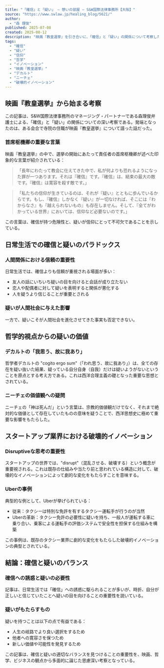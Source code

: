 ```yaml
---
title: "「確信」と「疑い」 – 憩いの部屋 – S&W国際法律事務所【大阪】"
source: "https://www.swlaw.jp/healing_blog/5621/"
author:
  - "森 理俊"
published: 2025-07-08
created: 2025-08-12
description: "映画『教皇選挙』を引き合いに、「確信」と「疑い」の関係について考察した記事。確信は結束の敵であり寛容を殺すもので、疑いこそが信仰や人間社会の進化に重要であると論じる。哲学者の思想やスタートアップの破壊的イノベーションを例に、疑いの持つ価値を探求している。"
tags:
  - "確信"
  - "疑い"
  - "信仰"
  - "哲学"
  - "イノベーション"
  - "映画『教皇選挙』"
  - "デカルト"
  - "ニーチェ"
  - "破壊的イノベーション"
---
```


## 映画『教皇選挙』から始まる考察

この記事は、S&W国際法律事務所のマネージング・パートナーである森理俊弁護士による、「確信」と「疑い」の関係についての深い考察である。発端となったのは、ある会合で寺院の住職が映画『教皇選挙』について語った話だった。

### 首席枢機卿の重要な言葉

映画『教皇選挙』の中で、選挙の開始にあたって責任者の首席枢機卿が述べた印象的な言葉が紹介されている：

> 「長年にわたって教会に仕えてきた中で、私が何よりも恐れるようになった罪が一つあります。それは『確信』です。『確信』は、結束の最大の敵です。『確信』は寛容を殺す敵です。」

> 「私たちの信仰が生きているのは、それが『疑い』とともに歩んでいるからです。もし、『確信』しかなく『疑い』が一切なければ、そこには『わからなさ』も『越えられないもの』も存在しません。そして、『全てがわかっている世界』においては、信仰など必要ないのです。」

この言葉は、確信が持つ危険性と、疑いが信仰にとって不可欠であることを示している。

## 日常生活での確信と疑いのパラドックス

### 人間関係における信頼の重要性

日常生活では、確信よりも信頼が重視される場面が多い：

- 友人の話にいちいち疑いの目を向けると会話が成り立たない
- 恋人や配偶者に対して疑いを表明すると関係が悪化する
- 人を疑うより信じることが重要とされる

### 疑いが人間社会に与えた影響

一方で、疑いこそが人間社会を進化させてきた事実も否定できない。

## 哲学的視点からの疑いの価値

### デカルトの「我思う、故に我あり」

哲学者デカルトの "cogito ergo sum"（「われ思う、故に我あり」）は、全ての存在を疑い抜いた結果、疑っている自分自身（自我）だけは疑いようがないということを原点とする考え方である。これは西洋合理主義の礎となった重要な思想とされている。

### ニーチェの価値観への疑問

ニーチェの「神は死んだ」という言葉は、宗教的価値観だけでなく、それまで絶対的な価値として存在していたものの意味を疑うことで、西洋思想史に極めて重要な影響をもたらした。

## スタートアップ業界における破壊的イノベーション

### Disruptiveな思考の重要性

スタートアップの世界では、"disrupt"（混乱させる、破壊する）という概念が重要視される。これは既存の仕組みや当たり前と思われている構造に対して、破壊的なイノベーションによって劇的な変化をもたらすことを意味する。

### Uberの事例

典型的な例として、Uberが挙げられている：

- 従来：タクシーは特別な免許を有するタクシー運転手が行うのが当然
- Uberの革新：タクシー免許の必要性に疑いを持ち、一般人が運転する車に乗り合い、乗客による運転手の評価システムで安全性を担保する仕組みを構築

この事例は、既存のタクシー業界に劇的な変化をもたらした破壊的イノベーションの典型とされている。

## 結論：確信と疑いのバランス

### 確信への誘惑と疑いの必要性

記事は、日常生活では「確信」への誘惑に駆られることが多いが、時折、自分が正しいと信じていたことへ疑いの目を向けることの重要性を説いている。

### 疑いがもたらすもの

疑いを持つことは以下の点で有益である：

- 人生の岐路でより良い選択をするため
- 他者への寛容さを保つため
- 新しい価値や可能性を発見するため

この記事は、確信と疑いの適切なバランスを見つけることの重要性を、映画、哲学、ビジネスの観点から多面的に論じた思慮深い考察となっている。
